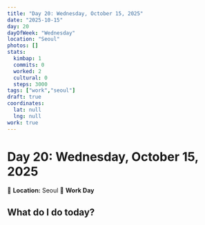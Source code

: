 ```yaml
---
title: "Day 20: Wednesday, October 15, 2025"
date: "2025-10-15"
day: 20
dayOfWeek: "Wednesday"
location: "Seoul"
photos: []
stats:
  kimbap: 1
  commits: 0
  worked: 2
  cultural: 0
  steps: 3000
tags: ["work","seoul"]
draft: true
coordinates:
  lat: null
  lng: null
work: true
---
```

# Day 20: Wednesday, October 15, 2025

📍 **Location:** Seoul
💼 **Work Day**

## What do I do today?


